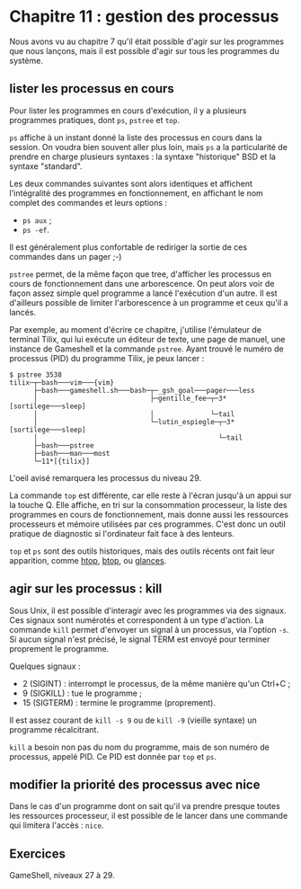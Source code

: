 # Chapitre 11 : gestion des processus

Nous avons vu au chapitre 7 qu'il était possible d'agir sur les programmes que
nous lançons, mais il est possible d'agir sur tous les programmes du système.

## lister les processus en cours

Pour lister les programmes en cours d'exécution, il y a plusieurs programmes
pratiques, dont `ps`, `pstree` et `top`.

`ps` affiche à un instant donné la liste des processus en cours dans la
session. On voudra bien souvent aller plus loin, mais `ps` a la particularité
de prendre en charge plusieurs syntaxes : la syntaxe "historique" BSD et la
syntaxe "standard".

Les deux commandes suivantes sont alors identiques et affichent l'intégralité
des programmes en fonctionnement, en affichant le nom complet des commandes et
leurs options :

* `ps aux` ;
* `ps -ef`.

Il est généralement plus confortable de rediriger la sortie de ces commandes
dans un pager ;-)

`pstree` permet, de la même façon que tree, d'afficher les processus en cours
de fonctionnement dans une arborescence. On peut alors voir de façon assez
simple quel programme a lancé l'exécution d'un autre. Il est d'ailleurs
possible de limiter l'arborescence à un programme et ceux qu'il a lancés.

Par exemple, au moment d'écrire ce chapitre, j'utilise l'émulateur de terminal
Tilix, qui lui exécute un éditeur de texte, une page de manuel, une instance de
Gameshell et la commande `pstree`. Ayant trouvé le numéro de processus (PID) du
programme Tilix, je peux lancer :

```
$ pstree 3538
tilix─┬─bash───vim───{vim}
      ├─bash───gameshell.sh───bash─┬─_gsh_goal───pager───less
      │                            ├─gentille_fee─┬─3*[sortilege───sleep]
      │                            │              └─tail
      │                            └─lutin_espiegle─┬─3*[sortilege───sleep]
      │                                             └─tail
      ├─bash───pstree
      ├─bash───man───most
      └─11*[{tilix}]
```

L'oeil avisé remarquera les processus du niveau 29.

La commande `top` est différente, car elle reste à l'écran jusqu'à un appui sur
la touche Q. Elle affiche, en tri sur la consommation processeur, la liste des
programmes en cours de fonctionnement, mais donne aussi les ressources
processeurs et mémoire utilisées par ces programmes. C'est donc un outil
pratique de diagnostic si l'ordinateur fait face à des lenteurs.

`top` et `ps` sont des outils historiques, mais des outils récents ont fait
leur apparition, comme [htop](http://hisham.hm/htop/),
[btop](https://github.com/aristocratos/btop), ou
[glances](https://nicolargo.github.io/glances/).

## agir sur les processus : kill

Sous Unix, il est possible d'interagir avec les programmes via des signaux. Ces
signaux sont numérotés et correspondent à un type d'action. La commande `kill`
permet d'envoyer un signal à un processus, via l'option `-s`. Si aucun signal
n'est précisé, le signal TERM est envoyé pour terminer proprement le programme.


Quelques signaux :

* 2 (SIGINT) : interrompt le processus, de la même manière qu'un Ctrl+C ;
* 9 (SIGKILL) : tue le programme ;
* 15 (SIGTERM) : termine le programme (proprement).

Il est assez courant de `kill -s 9` ou de `kill -9` (vieille syntaxe) un
programme récalcitrant.

`kill` a besoin non pas du nom du programme, mais de son numéro de processus,
appelé PID. Ce PID est donnée par `top` et `ps`.

## modifier la priorité des processus avec nice

Dans le cas d'un programme dont on sait qu'il va prendre presque toutes les
ressources processeur, il est possible de le lancer dans une commande qui
limitera l'accès : `nice`. 

## Exercices

GameShell, niveaux 27 à 29.
